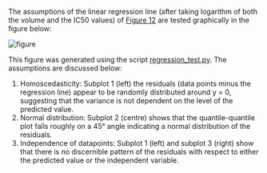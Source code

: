 The assumptions of the linear regression line (after taking logarithm of both the volume and the IC50 values) of [Figure 12](https://github.com/CardiacModelling/ical-review/blob/master/Data_Analysis/calcium_sensitivity/ic50/figure12.pdf) are tested graphically in the figure below:

![figure](https://github.com/CardiacModelling/ical-review/blob/master/Data_Analysis/calcium_sensitivity/ic50/linear_regression_test.png)

This figure was generated using the script [regression_test.py](https://github.com/CardiacModelling/ical-review/blob/master/Data_Analysis/calcium_sensitivity/ic50/regression_test.py).
The assumptions are discussed below:
1. Homoscedasticity: Subplot 1 (left) the residuals (data points minus the regression line) appear to be randomly distributed around y = 0, suggesting that the variance is not dependent on the level of the predicted value.
2. Normal distribution: Subplot 2 (centre) shows that the quantile-quantile plot falls roughly on a 45&deg; angle indicating a normal distribution of the residuals.
3. Independence of datapoints: Subplot 1 (left) and subplot 3 (right) show that there is no discernible pattern of the residuals with respect to either the predicted value or the independent variable.
